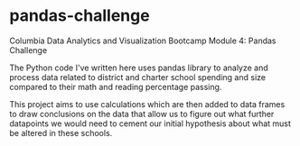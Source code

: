 # pandas-challenge
Columbia Data Analytics and Visualization Bootcamp Module 4: Pandas Challenge


The Python code I've written here uses pandas library to analyze and process data related to district and charter school spending and size compared to their math and reading percentage passing. 

This project aims to use calculations which are then added to data frames to draw conclusions on the data that allow us to figure out what further datapoints we would need to cement our initial hypothesis about what must be altered in these schools. 
